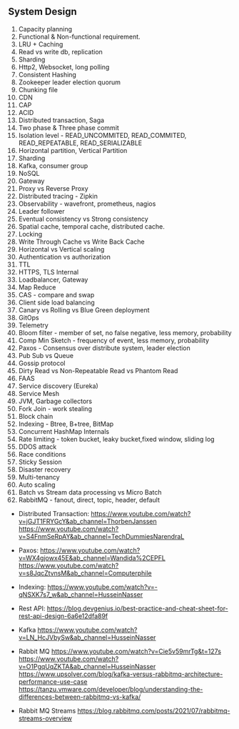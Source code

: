 ## System Design

1. Capacity planning
2. Functional & Non-functional requirement.
3. LRU + Caching
4. Read vs write db, replication
5. Sharding
6. Http2, Websocket, long polling
7. Consistent Hashing
8. Zookeeper leader election quorum
9. Chunking file
10. CDN
11. CAP
12. ACID
13. Distributed transaction, Saga
14. Two phase & Three phase commit
15. Isolation level - READ_UNCOMMITED, READ_COMMITED, READ_REPEATABLE, READ_SERIALIZABLE
16. Horizontal partition, Vertical Partition
17. Sharding
18. Kafka, consumer group
19. NoSQL
20. Gateway
21. Proxy vs Reverse Proxy
22. Distributed tracing - Zipkin
23. Observability - wavefront, prometheus, nagios
24. Leader follower
25. Eventual consistency vs Strong consistency
26. Spatial cache, temporal cache, distributed cache.
27. Locking
28. Write Through Cache vs Write Back Cache
29. Horizontal vs Vertical scaling
30. Authentication vs authorization
31. TTL
32. HTTPS, TLS Internal
33. Loadbalancer, Gateway
34. Map Reduce
35. CAS - compare and swap
36. Client side load balancing
37. Canary vs Rolling vs Blue Green deployment
38. GitOps
39. Telemetry
40. Bloom filter - member of set, no false negative, less memory, probability
41. Comp Min Sketch - frequency of event, less memory, probability
42. Paxos - Consensus over distribute system, leader election
43. Pub Sub vs Queue
44. Gossip protocol
45. Dirty Read vs Non-Repeatable Read vs Phantom Read
46. FAAS
47. Service discovery (Eureka)
48. Service Mesh
49. JVM, Garbage collectors
50. Fork Join - work stealing
51. Block chain
52. Indexing - Btree, B+tree, BitMap
53. Concurrent HashMap Internals
54. Rate limiting - token bucket, leaky bucket,fixed window, sliding log
55. DDOS attack
56. Race conditions
57. Sticky Session
58. Disaster recovery
59. Multi-tenancy
60. Auto scaling
61. Batch vs Stream data processing vs Micro Batch
62. RabbitMQ - fanout, direct, topic, header, default

* Distributed Transaction:
https://www.youtube.com/watch?v=jGJT1FRYGcY&ab_channel=ThorbenJanssen
https://www.youtube.com/watch?v=S4FnmSeRpAY&ab_channel=TechDummiesNarendraL

* Paxos:
https://www.youtube.com/watch?v=WX4gjowx45E&ab_channel=Wandida%2CEPFL
https://www.youtube.com/watch?v=s8JqcZtvnsM&ab_channel=Computerphile

* Indexing:
https://www.youtube.com/watch?v=-qNSXK7s7_w&ab_channel=HusseinNasser

* Rest API:
https://blog.devgenius.io/best-practice-and-cheat-sheet-for-rest-api-design-6a6e12dfa89f

* Kafka
https://www.youtube.com/watch?v=LN_HcJVbySw&ab_channel=HusseinNasser

* Rabbit MQ
https://www.youtube.com/watch?v=Cie5v59mrTg&t=127s
https://www.youtube.com/watch?v=O1PgqUqZKTA&ab_channel=HusseinNasser
https://www.upsolver.com/blog/kafka-versus-rabbitmq-architecture-performance-use-case
https://tanzu.vmware.com/developer/blog/understanding-the-differences-between-rabbitmq-vs-kafka/

* Rabbit MQ Streams
https://blog.rabbitmq.com/posts/2021/07/rabbitmq-streams-overview
